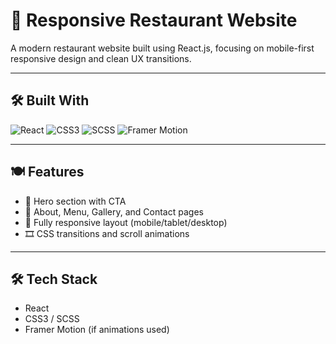 # 🍴 Responsive Restaurant Website

A modern restaurant website built using React.js, focusing on mobile-first responsive design and clean UX transitions.

---

## 🛠 Built With

![React](https://img.shields.io/badge/-React-61DAFB?logo=react&logoColor=black&style=flat)
![CSS3](https://img.shields.io/badge/-CSS3-1572B6?logo=css3&logoColor=white&style=flat)
![SCSS](https://img.shields.io/badge/-SCSS-CC6699?logo=sass&logoColor=white&style=flat)
![Framer Motion](https://img.shields.io/badge/-Framer%20Motion-EF008F?logo=framer&logoColor=white&style=flat)

---

## 🍽️ Features

- 🎯 Hero section with CTA  
- 📄 About, Menu, Gallery, and Contact pages  
- 📱 Fully responsive layout (mobile/tablet/desktop)  
- 🎞️ CSS transitions and scroll animations  

---

## 🛠 Tech Stack

- React  
- CSS3 / SCSS  
- Framer Motion (if animations used)  
